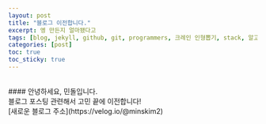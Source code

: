```yaml
---
layout: post
title: "블로그 이전합니다."
excerpt: 엥 만든지 얼마됐다고
tags: [blog, jekyll, github, git, programmers, 크레인 인형뽑기, stack, 알고리즘]
categories: [post]
toc: true
toc_sticky: true
---
```

<br>
#### 안녕하세요, 민돌입니다.

<br>
블로그 포스팅 관련해서 고민 끝에 이전합니다!

<br>
[새로운 블로그 주소](https://velog.io/@minskim2)
